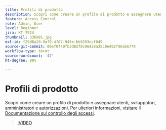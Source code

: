 ```yaml
---
title: Profili di prodotto
description: Scopri come creare un profilo di prodotto e assegnare utenti, sviluppatori, amministratori e autorizzazioni.
feature: Access Control
role: Admin, User
level: Beginner
jira: KT-7924
thumbnail: 336081.jpg
exl-id: f29d8a20-9af9-4f87-949e-bb9393ccf049
source-git-commit: 00ef0f40fb3d82f0c06428a35c0e402f46ab6774
workflow-type: tm+mt
source-wordcount: '47'
ht-degree: 80%

---
```


# Profili di prodotto

Scopri come creare un profilo di prodotto e assegnare utenti, sviluppatori, amministratori e autorizzazioni. Per ulteriori informazioni, visitare il [Documentazione sul controllo degli accessi](https://experienceleague.adobe.com/docs/experience-platform/access-control/home.html?lang=it).

>[!VIDEO](https://video.tv.adobe.com/v/336081?learn=on)
